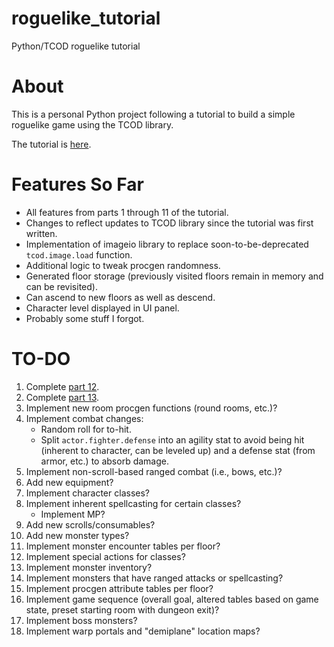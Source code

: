 # roguelike_tutorial
Python/TCOD roguelike tutorial

# About
This is a personal Python project following a tutorial to build a simple roguelike game using the TCOD library.

The tutorial is [here](https://rogueliketutorials.com/tutorials/tcod/v2/).

# Features So Far

- All features from parts 1 through 11 of the tutorial.
- Changes to reflect updates to TCOD library since the tutorial was first written.
- Implementation of imageio library to replace soon-to-be-deprecated `tcod.image.load` function.
- Additional logic to tweak procgen randomness.
- Generated floor storage (previously visited floors remain in memory and can be revisited).
- Can ascend to new floors as well as descend.
- Character level displayed in UI panel.
- Probably some stuff I forgot.

# TO-DO

1. Complete [part 12](https://rogueliketutorials.com/tutorials/tcod/v2/part-12).
2. Complete [part 13](https://rogueliketutorials.com/tutorials/tcod/v2/part-13).
3. Implement new room procgen functions (round rooms, etc.)?
4. Implement combat changes:
   - Random roll for to-hit.
   - Split `actor.fighter.defense` into an agility stat to avoid being hit (inherent to character, can be leveled up) and a defense stat (from armor, etc.) to absorb damage.
5. Implement non-scroll-based ranged combat (i.e., bows, etc.)?
6. Add new equipment?
5. Implement character classes?
6. Implement inherent spellcasting for certain classes?
   - Implement MP? 
7. Add new scrolls/consumables?
8. Add new monster types?
9. Implement monster encounter tables per floor?
10. Implement special actions for classes?
11. Implement monster inventory?
12. Implement monsters that have ranged attacks or spellcasting?
13. Implement procgen attribute tables per floor?
14. Implement game sequence (overall goal, altered tables based on game state, preset starting room with dungeon exit)?
15. Implement boss monsters?
16. Implement warp portals and "demiplane" location maps?
